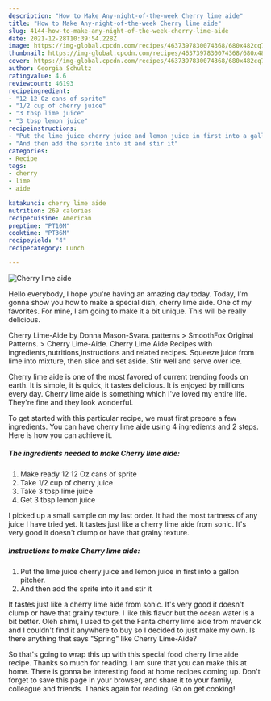 ```yaml
---
description: "How to Make Any-night-of-the-week Cherry lime aide"
title: "How to Make Any-night-of-the-week Cherry lime aide"
slug: 4144-how-to-make-any-night-of-the-week-cherry-lime-aide
date: 2021-12-28T10:39:54.228Z
image: https://img-global.cpcdn.com/recipes/4637397830074368/680x482cq70/cherry-lime-aide-recipe-main-photo.jpg
thumbnail: https://img-global.cpcdn.com/recipes/4637397830074368/680x482cq70/cherry-lime-aide-recipe-main-photo.jpg
cover: https://img-global.cpcdn.com/recipes/4637397830074368/680x482cq70/cherry-lime-aide-recipe-main-photo.jpg
author: Georgia Schultz
ratingvalue: 4.6
reviewcount: 46193
recipeingredient:
- "12 12 Oz cans of sprite"
- "1/2 cup of cherry juice"
- "3 tbsp lime juice"
- "3 tbsp lemon juice"
recipeinstructions:
- "Put the lime juice cherry juice and lemon juice in first into a gallon pitcher."
- "And then add the sprite into it and stir it"
categories:
- Recipe
tags:
- cherry
- lime
- aide

katakunci: cherry lime aide 
nutrition: 269 calories
recipecuisine: American
preptime: "PT10M"
cooktime: "PT36M"
recipeyield: "4"
recipecategory: Lunch

---
```



![Cherry lime aide](https://img-global.cpcdn.com/recipes/4637397830074368/680x482cq70/cherry-lime-aide-recipe-main-photo.jpg)

Hello everybody, I hope you're having an amazing day today. Today, I'm gonna show you how to make a special dish, cherry lime aide. One of my favorites. For mine, I am going to make it a bit unique. This will be really delicious.

Cherry Lime-Aide by Donna Mason-Svara. patterns &gt; SmoothFox Original Patterns. &gt; Cherry Lime-Aide. Cherry Lime Aide Recipes with ingredients,nutritions,instructions and related recipes. Squeeze juice from lime into mixture, then slice and set aside. Stir well and serve over ice.

Cherry lime aide is one of the most favored of current trending foods on earth. It is simple, it is quick, it tastes delicious. It is enjoyed by millions every day. Cherry lime aide is something which I've loved my entire life. They're fine and they look wonderful.


To get started with this particular recipe, we must first prepare a few ingredients. You can have cherry lime aide using 4 ingredients and 2 steps. Here is how you can achieve it.

<!--inarticleads1-->

##### The ingredients needed to make Cherry lime aide:

1. Make ready 12 12 Oz cans of sprite
1. Take 1/2 cup of cherry juice
1. Take 3 tbsp lime juice
1. Get 3 tbsp lemon juice


I picked up a small sample on my last order. It had the most tartness of any juice I have tried yet. It tastes just like a cherry lime aide from sonic. It&#39;s very good it doesn&#39;t clump or have that grainy texture. 

<!--inarticleads2-->

##### Instructions to make Cherry lime aide:

1. Put the lime juice cherry juice and lemon juice in first into a gallon pitcher.
1. And then add the sprite into it and stir it


It tastes just like a cherry lime aide from sonic. It&#39;s very good it doesn&#39;t clump or have that grainy texture. I like this flavor but the ocean water is a bit better. Oleh shimi, I used to get the Fanta cherry lime aide from maverick and I couldn&#39;t find it anywhere to buy so I decided to just make my own. Is there anything that says &#34;Spring&#34; like Cherry Lime-Aide? 

So that's going to wrap this up with this special food cherry lime aide recipe. Thanks so much for reading. I am sure that you can make this at home. There is gonna be interesting food at home recipes coming up. Don't forget to save this page in your browser, and share it to your family, colleague and friends. Thanks again for reading. Go on get cooking!
